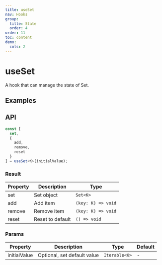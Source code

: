```yaml
---
title: useSet
nav: Hooks
group:
  title: State
  order: 4
order: 11
toc: content
demo:
  cols: 2
---
```


# useSet

A hook that can manage the state of Set.

## Examples

<code src="./demo/demo1.tsx"></code>

## API

```typescript
const [
  set,
  {
    add,
    remove,
    reset
  }
] = useSet<K>(initialValue);
```

### Result

| Property | Description      | Type               |
| -------- | ---------------- | ------------------ |
| set      | Set object       | `Set<K>`           |
| add      | Add item         | `(key: K) => void` |
| remove   | Remove item      | `(key: K) => void` |
| reset    | Reset to default | `() => void`       |

### Params

| Property     | Description                 | Type          | Default |
| ------------ | --------------------------- | ------------- | ------- |
| initialValue | Optional, set default value | `Iterable<K>` | -       |

